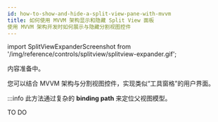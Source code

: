 ```yaml
---
id: how-to-show-and-hide-a-split-view-pane-with-mvvm
title: 如何使用 MVVM 架构显示和隐藏 Split View 面板
使用 MVVM 架构开发时如何展示与隐藏分割视图控件
---
```


import SplitViewExpanderScreenshot from '/img/reference/controls/splitview/splitview-expander.gif';

内容准备中。

您可以结合 MVVM 架构与分割视图控件，实现类似“工具窗格”的用户界面。

:::info
此方法通过复杂的 **binding path** 来定位父视图模型。

TO DO

<img src={SplitViewExpanderScreenshot} alt=""/>
